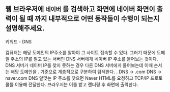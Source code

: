 **웹 브라우저에 `네이버` 를 검색하고 화면에 네이버 화면이 출력이 될 때 까지 내부적으로 어떤 동작들이 수행이 되는지 설명해주세요.**
---
키워드 - DNS

컴퓨터는 해당 도메인의 IP주소를 알아야 그 사이트 접속할 수 있다. 
그러기 때문에 도메일 주소의 IP를 알고 있는 서버인 DNS 서버에게 네이버 IP 주소를 물어보는 것이다.
DNS 서버가 네이버 IP를 찾지 못하는 경우 다른 DNS 서버에게 물어보는데
이때 순서는 해당 도메인을 . 기준으로 계층적으로 구분하여 탐색한다. . DNS -> .com DNS -> naver.com DNS 
알맞는 IP 주소를 찾으면 Naver HTML를 요청하고 TCP/IP 프로토콜를 이용해 전달한다.
브라우저는 이를 받고 랜더링 후 화면에 출력한다.